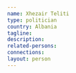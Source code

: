 ```yaml
---
name: Xhezair Teliti
type: politician
country: Albania
tagline:
description:
related-persons:
connections:
layout: person
---
```

